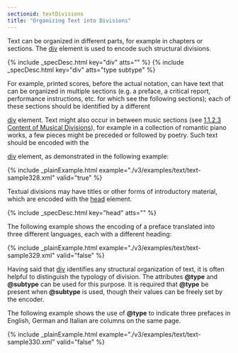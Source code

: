 ```yaml
---
sectionid: textDivisions
title: "Organizing Text into Divisions"
---
```




Text can be organized in different parts, for example in chapters or sections. The
<a class="link_odd_elementSpec" href="/v3/elements/div">div</a> element is used to encode such structural divisions.



{% include _specDesc.html key="div" atts="" %}
{% include _specDesc.html key="div" atts="type subtype" %}



For example, printed scores, before the actual notation, can have text that can be
organized
in multiple sections (e.g. a preface, a critical report, performance instructions,
etc. for
which see the following sections); each of these sections should be identified by
a different

<a class="link_odd_elementSpec" href="/v3/elements/div">div</a> element. Text might also occur in between music sections (see 
<a class="link_ptr" title="Content of Musical Divisions" href="/v3/guidelines/shared#sharedMdivContent">1.1.2.3 Content of Musical Divisions</a>), for example in a collection of romantic piano works, a few
pieces might be preceded or followed by poetry. Such text should be encoded with the

<a class="link_odd_elementSpec" href="/v3/elements/div">div</a> element, as demonstrated in the following example:

{% include _plainExample.html example="./v3/examples/text/text-sample328.xml" valid="true" %}


Textual divisions may have titles or other forms of introductory material, which are
encoded
with the 
<a class="link_odd_elementSpec" href="/v3/elements/head">head</a> element.




{% include _specDesc.html key="head" atts="" %}




The following example shows the encoding of a preface translated into three different
languages, each with a different heading:


{% include _plainExample.html example="./v3/examples/text/text-sample329.xml" valid="false" %}

Having said that 
<a class="link_odd_elementSpec" href="/v3/elements/div">div</a> identifies any structural organization of text, it
is often helpful to distinguish the typology of division. The attributes **@type** and
**@subtype** can be used for this purpose. It is required that **@type** be
present when **@subtype** is used, though their values can be freely set by the
encoder.


The following example shows the use of **@type** to indicate three prefaces in English,
German and Italian are columns on the same page.

{% include _plainExample.html example="./v3/examples/text/text-sample330.xml" valid="false" %}

